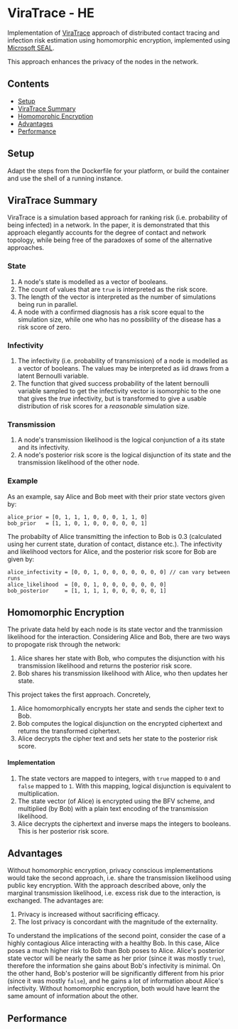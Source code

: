 # ViraTrace - HE

Implementation of [ViraTrace](https://github.com/ViraTrace/InfectionModel) approach of distributed contact tracing 
and infection risk estimation using homomorphic encryption, implemented using [Microsoft SEAL](https://github.com/microsoft/SEAL). 

This approach enhances the privacy of the nodes in the network. 

## Contents

- [Setup](#setup)
- [ViraTrace Summary](#viratrace-summary)
- [Homomorphic Encryption](#homomorphic-encryption)
- [Advantages](#advantages)
- [Performance](#performance)

## Setup

Adapt the steps from the Dockerfile for your platform, or build the container and use the shell of a running instance.

## ViraTrace Summary

ViraTrace is a simulation based approach for ranking risk (i.e. probability of being infected) in a network. In the 
paper, it is demonstrated that this approach elegantly accounts for the degree of contact and network topology, 
while being free of the paradoxes of some of the alternative approaches. 

### State

1. A node's state is modelled as a vector of booleans. 
1. The count of values that are `true` is interpreted as the risk score.
1. The length of the vector is interpreted as the number of simulations being run in parallel. 
1. A node with a confirmed diagnosis has a risk score equal to the simulation size, while one who has no possibility of 
the disease has a risk score of zero. 

### Infectivity

1. The infectivity (i.e. probability of transmission) of a node is modelled as a vector of booleans. The values may be 
interpreted as iid draws from a latent Bernoulli variable. 
1. The function that gived success probability of the latent bernoulli variable sampled to get the infectivity vector is 
isomorphic to the one that gives the _true_ infectivity, but is transformed to give a usable distribution of risk scores for
a _reasonable_ simulation size.

### Transmission

1. A node's transmission likelihood is the logical conjunction of a its state and its infectivity.
1. A node's posterior risk score is the logical disjunction of its state and the transmission likelihood of the other node.

### Example

As an example, say Alice and Bob meet with their prior state vectors given by:

```
alice_prior = [0, 1, 1, 1, 0, 0, 0, 1, 1, 0]
bob_prior   = [1, 1, 0, 1, 0, 0, 0, 0, 0, 1]
```

The probabilty of Alice transmitting the infection to Bob is 0.3 (calculated using her current state, duration of contact, 
distance etc.). The infectivity and likelihood vectors for Alice, and the posterior risk score for Bob are given by:

```
alice_infectivity = [0, 0, 1, 0, 0, 0, 0, 0, 0, 0] // can vary between runs
alice_likelihood  = [0, 0, 1, 0, 0, 0, 0, 0, 0, 0]
bob_posterior     = [1, 1, 1, 1, 0, 0, 0, 0, 0, 1]
```

## Homomorphic Encryption

The private data held by each node is its state vector and the tranmission likelihood for the interaction. Considering 
Alice and Bob, there are two ways to propogate risk through the network:

1. Alice shares her state with Bob, who computes the disjunction with his transmission likelihood and returns the posterior risk score.
1. Bob shares his transmission likelihood with Alice, who then updates her state.

This project takes the first approach. Concretely,

1. Alice homomorphically encrypts her state and sends the cipher text to Bob.
1. Bob computes the logical disjunction on the encrypted ciphertext and returns the transformed ciphertext.
1. Alice decrypts the cipher text and sets her state to the posterior risk score. 

#### Implementation

1. The state vectors are mapped to integers, with `true` mapped to `0` and `false` mapped to `1`. With this mapping, 
logical disjunction is equivalent to multiplication. 
1. The state vector (of Alice) is encrypted using the BFV scheme, and multiplied (by Bob) with a plain text encoding 
of the transmission likelihood. 
1. Alice decrypts the ciphertext and inverse maps the integers to booleans. This is her posterior risk score. 

## Advantages

Without homomorphic encryption, privacy conscious implementations would take the second approach, i.e. share the transmission
likelihood using public key encryption. With the approach described above, only the marginal transmission likelihood, 
i.e. excess risk due to the interaction, is exchanged. The advantages are:

1. Privacy is increased without sacrificing efficacy. 
1. The lost privacy is concordant with the magnitude of the externality. 

To understand the implications of the second point, consider the case of a highly contagious Alice interacting with a healthy Bob. In this case, Alice poses a much higher risk to Bob than Bob poses to Alice. Alice's posterior state vector will be 
nearly the same as her prior (since it was mostly `true`), therefore the information she gains about Bob's infectivity is 
minimal. On the other hand, Bob's posterior will be significantly different from his prior (since it was mostly `false`),
and he gains a lot of information about Alice's infectivity. Without homomorphic encryption, both would have learnt the 
same amount of information about the other. 

## Performance


